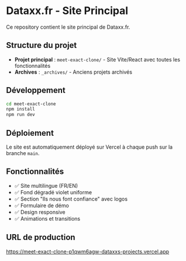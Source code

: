 # Dataxx.fr - Site Principal

Ce repository contient le site principal de Dataxx.fr.

## Structure du projet

- **Projet principal** : `meet-exact-clone/` - Site Vite/React avec toutes les fonctionnalités
- **Archives** : `_archives/` - Anciens projets archivés

## Développement

```bash
cd meet-exact-clone
npm install
npm run dev
```

## Déploiement

Le site est automatiquement déployé sur Vercel à chaque push sur la branche `main`.

## Fonctionnalités

- ✅ Site multilingue (FR/EN)
- ✅ Fond dégradé violet uniforme
- ✅ Section "Ils nous font confiance" avec logos
- ✅ Formulaire de démo
- ✅ Design responsive
- ✅ Animations et transitions

## URL de production

https://meet-exact-clone-p1qwm6agw-dataxxs-projects.vercel.app
